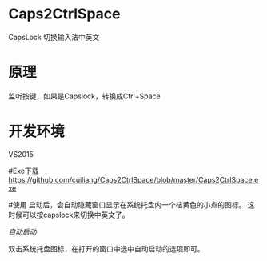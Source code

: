 # Caps2CtrlSpace
CapsLock 切换输入法中英文
# 原理
监听按键，如果是Capslock，转换成Ctrl+Space

# 开发环境
 VS2015
 
#Exe下载
https://github.com/cuiliang/Caps2CtrlSpace/blob/master/Caps2CtrlSpace.exe
  
#使用
启动后，会自动隐藏窗口显示在系统托盘内一个桔黄色的小点的图标。 这时候可以按capslock来切换中英文了。
 
*自动启动*
 
双击系统托盘图标，在打开的窗口中选中自动启动的选项即可。
 
